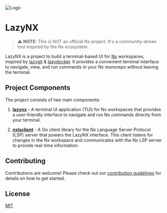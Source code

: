 ![Logo](https://pub-fbe92a1118f84492b43a7f815ef0dd0a.r2.dev/banner.png)

# LazyNX

> ⚠️ **NOTE:** This is NOT an official Nx project. It's a community-driven tool inspired by the Nx ecosystem.

LazyNX is a project to build a terminal-based UI for [Nx](https://nx.dev) workspaces, inspired by [lazygit](https://github.com/jesseduffield/lazygit) & [lazydocker](https://github.com/jesseduffield/lazydocker). It provides a convenient terminal interface to navigate, view, and run commands in your Nx monorepo without leaving the terminal.

## Project Components

The project consists of two main components:

1. [**lazynx**](./lazynx/README.md) - A terminal UI application (TUI) for Nx workspaces that provides a user-friendly interface to navigate and run Nx commands directly from your terminal.

2. [**nxlsclient**](./pkg/nxlsclient/README.md) - A Go client library for the Nx Language Server Protocol (LSP) server that powers the LazyNX interface. This client listens for changes in the Nx workspace and communicates with the Nx LSP server to provide real-time information.

## Contributing

Contributions are welcome! Please check out our [contribution guidelines](CONTRIBUTING.md) for details on how to get started.

## License

[MIT](LICENSE)
